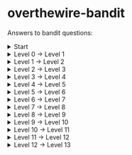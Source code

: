 # overthewire-bandit
Answers to bandit questions:

<details>
  <summary>
    Start
  </summary>
  ekrem@ekremHP:~$ ssh bandit0@bandit.labs.overthewire.org -p 2220
  </details>
  
  <details>
  <summary>
    Level 0 → Level 1
  </summary>
  cat readme   
  <br>boJ9jbbUNNfktd78OOpsqOltutMc3MY1</br>
</details>

 <details>
  <summary>
    Level 1 → Level 2
  </summary>
  bandit1@bandit:~$ cat ./-
<br>CV1DtqXWVFXTvM2F0k09SHz0YwRINYA9</br>
  </details>
  
   <details>
  <summary>
    Level 2 → Level 3
  </summary>
  bandit2@bandit:~$ cat "spaces in this filename"
<br>UmHadQclWmgdLOKQ3YNgjWxGoRMb5luK</br>

  </details>
  
   <details>
  <summary>
    Level 3 → Level 4
  </summary>
  bandit3@bandit:~/inhere$ ls -a
<br>bandit3@bandit:~/inhere$ cat ".hidden"</br>
<br>pIwrPrtPN36QITSp3EQaw936yaFoFgAB</br>
  </details>
  
   <details>
  <summary>
    Level 4 → Level 5
  </summary>
  bandit4@bandit:~/inhere$ cat ./-file07
<br>koReBOKuIDDepwhWk7jZC0RTdopnAYKh</br>
  </details>
  
   <details>
  <summary>
    Level 5 → Level 6
  </summary>
  bandit5@bandit:~$ find -size 1033c
<br>./inhere/maybehere07/.file2</br>
<br>DXjZPULLxYr17uwoI01bNLQbtFemEgo7</br>
  </details>

  <details>
  <summary>
    Level 6 → Level 7
  </summary>
  bandit6@bandit:/$ find -user bandit7 -group bandit6 -size 33c
<br>bandit6@bandit:/$ cd ./var/lib/dpkg/info/</br>
<br>bandit6@bandit:/var/lib/dpkg/info$ cat bandit7.password</br>
<br>HKBPTKQnIay4Fw76bEy8PVxKEDQRKTzs</br>
  </details>
  
  <details>  
  <summary>
    Level 7 → Level 8
  </summary>
  bandit7@bandit:~$ grep millionth data.txt
  <br> millionth	cvX2JJa4CFALtqS87jk27qwqGhBM9plV</br>
  </details>
  
  <details>  
  <summary>
    Level 8 → Level 9
  </summary>
  bandit8@bandit:~$ sort data.txt | uniq -u
<br>UsvVyFSfZZWbi6wgC7dAFyFuR6jQQUhR</br>
  </details>

<details>  
  <summary>
    Level 9 → Level 10
  </summary>
  strings data.txt | grep -E "=="
========== the*2i"4
========== password
Z)========== is
&========== truKLdjsbJ5g7yyJ2X2R0o3a5HQJFuLk
  <br>truKLdjsbJ5g7yyJ2X2R0o3a5HQJFuLk</br>
  </details>
  
  
<details>  
  <summary>
    Level 10 → Level 11
  </summary>
  bandit10@bandit:~$ base64 --decode data.txt
  <br>The password is IFukwKGsFW8MOq3IRFqrxE1hxTNEbUPR</br>
  </details>

<details>  
  <summary>
    Level 11 → Level 12
  </summary>
  bandit11@bandit:~$  cat data.txt |tr'[a-z]''[n-za-m]'|tr'[A-Z]''[N-ZA-M]'
  <br>The password is 5Te8Y4drgCRfCx8ugdwuEX8KFC6k2EUu</br>
  </details>
  
  <details>  
  <summary>
    Level 12 → Level 13
  </summary>
  <br>mkdir /tmp/mynam</br>
  <br>cp data.txt /tmp/mynam</br>
  <br><xxd -r data.txt pass1</br>
  <br>mv pass1 pass1.gz</br>
  <br>gzip -d pass1.gz</br>
  <br>bzip2 -d pass1</br>
  <br>zcat pass1.out>pass2</br>
  <br>tar -xvf pass2</br>
  <br>tar -xvf data5.bin</br>
  <br>bzip2 -d data6.bin</br>
  <br>tar -xvf data6.bin.out</br>
  <br>zcat data8.bin>pass3</br>
  <br>cat pass3</br>
  <br>The password is 8ZjyCRiBWFYkneahHwxCv3wb2a1ORpYL</br>
  </details>




